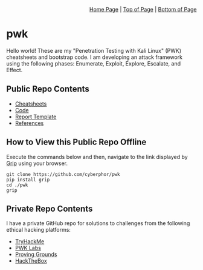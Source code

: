 <p align="right">
  <a href="/README.md">Home Page</a> |
  <a href="/README.md#table-of-contents">Top of Page</a> |
  <a href="/README.md#how-to-view-this-repo-offline">Bottom of Page</a>
</p>

# pwk
Hello world! These are my "Penetration Testing with Kali Linux" (PWK) cheatsheets and bootstrap code. 
I am developing an attack framework using the following phases: Enumerate, Exploit, Explore, Escalate, and Effect. 

## Public Repo Contents
* [Cheatsheets](/CheatSheets/)
* [Code](/Code/)
* [Report Template](/ReportTemplate/README.md)
* [References](/references.md)

## How to View this Public Repo Offline
Execute the commands below and then, navigate to the link displayed by [Grip](https://github.com/joeyespo/grip) using your browser.
```
git clone https://github.com/cyberphor/pwk
pip install grip
cd ./pwk
grip 
```

## Private Repo Contents
I have a private GitHub repo for solutions to challenges from the following ethical hacking platforms:
* [TryHackMe](https://github.com/cyberphor/oscp/tree/main/thm/)
* [PWK Labs](https://github.com/cyberphor/oscp/tree/main/pwk/)
* [Proving Grounds](https://github.com/cyberphor/oscp/tree/main/pg/)
* [HackTheBox](https://github.com/cyberphor/oscp/tree/main/htb/)
